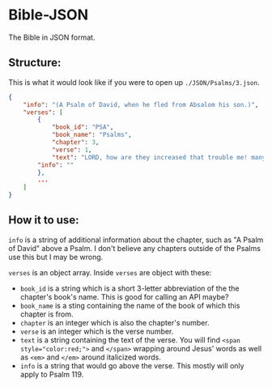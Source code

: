 # Bible-JSON
The Bible in JSON format.

## Structure:
This is what it would look like if you were to open up `./JSON/Psalms/3.json`.
```json
{
    "info": "(A Psalm of David, when he fled from Absalom his son.)",
    "verses": [  
        {
            "book_id": "PSA",
            "book_name": "Psalms",
            "chapter": 3,
            "verse": 1,
            "text": "LORD, how are they increased that trouble me! many <em>are</em> they that rise up against me.",
	    "info": ""
        },
        ...
    ]
}
```
## How it to use:
`info` is a string of additional information about the chapter, such as "A Psalm of David" above a Psalm. I don't believe any chapters outside of the Psalms use this but I may be wrong.

`verses` is an object array. Inside `verses` are object with these:

- `book_id` is a string which is a short 3-letter abbreviation of the the chapter's book's name. This is good for calling an API maybe?
- `book_name` is a sting containing the name of the book of which this chapter is from.
- `chapter` is an integer which is also the chapter's number.
- `verse` is an integer which is the verse number.
- `text` is a string containing the text of the verse. You will find `<span style="color:red;">` and `</span>` wrapping around Jesus' words as well as `<em>` and `</em>` around italicized words.
- `info` is a string that would go above the verse. This mostly will only apply to Psalm 119.
